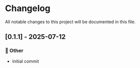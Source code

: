 # Changelog

All notable changes to this project will be documented in this file.

## [0.1.1] - 2025-07-12

### 💼 Other

- Initial commit

<!-- generated by git-cliff -->
